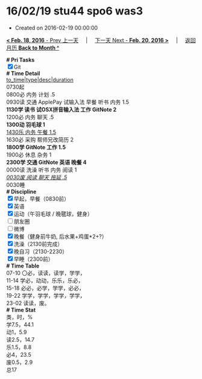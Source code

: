# 16/02/19 stu44 spo6 was3

- Created on 2016-02-19 00:00:00

[**< Feb. 18, 2016** - Prev 上一天](_archived/lifelogs/2016/02/d18.md) &nbsp; &nbsp; | &nbsp; &nbsp; [下一天 Next - **Feb. 20, 2016 >**](_archived/lifelogs/2016/02/d20.md) &nbsp; &nbsp; |  &nbsp; &nbsp; [返回月历 **Back to Month ^**](_archived/lifelogs/2016/02/index.md)
<br/><div><b># Pri Tasks</b></div><div><input checked="true" type="checkbox"/>Git</div><div><b># Time Detail</b></div><div><u>to_time|type|desc|duration</u></div><div>0730起</div><div>0800必 内务 计划 .5</div><div>0930读 交通 ApplePay 试输入法 早餐 听书 内务 1.5</div><div><b>1130学 读书 试OSX拼音输入法 工作 GitNote 2</b></div><div>1200必 内务 聊天 .5</div><div><b>1300动 羽毛球 1</b></div><div><u>1430乐 内务 午餐 1.5</u></div><div>1630必 采购 帮师兄改简历 2</div><div><b>1800学 GitNote 工作 1.5</b></div><div>1900必 休息 杂务 1</div><div><b>2300学 交通 GitNote 英语 晚餐 4</b></div><div>0000读 洗澡 听书 内务 阅读 1</div><div><u><i>0030废 阅读 聊天 拖延 .5</i></u></div><div>0030睡</div><div><b># Discipline</b></div><div><input checked="true" type="checkbox"/>早起，早餐（0830前）</div><div><input checked="true" type="checkbox"/>英语</div><div><input checked="true" type="checkbox"/>运动（午羽毛球 / 晚毽球，健身）</div><div><input type="checkbox"/>朋友圈</div><div><input type="checkbox"/>微博</div><div><input checked="true" type="checkbox"/>晚餐（健身前牛奶, 后水果+鸡蛋*2+?）</div><div><input checked="true" type="checkbox"/>洗澡（2130前完成）</div><div><input checked="true" type="checkbox"/>晚自习（2130-2230）</div><div><input checked="true" type="checkbox"/>早睡（2300前）</div><div><b># Time Table</b></div><div>07-10 〇必，读读，读学，学学，</div><div>11-14 学必，动动，乐乐，乐必，</div><div>15-18 必必，必学，学学，必必，</div><div>19-22 学学，学学，学学，学学，</div><div>23-02 读读，废。</div><div><b># Time Stat</b></div><div>类，时，%</div><div>学7.5，44.1</div><div>动1，5.9</div><div>读2.5，14.7</div><div>乐1.5，8.8</div><div>必4，23.5</div><div>废0.5，2.9</div><div>总17</div>
